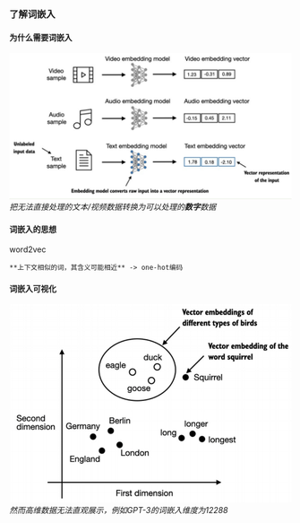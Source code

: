 ### 了解词嵌入
#### 为什么需要词嵌入
![alt text](images/build-a-llm/image_rename8.png)
*把无法直接处理的文本/视频数据转换为可以处理的**数字**数据*

#### 词嵌入的思想
word2vec

    **上下文相似的词，其含义可能相近** -> one-hot编码

#### 词嵌入可视化
![alt text](image.png)
*然而高维数据无法直观展示，例如GPT-3的词嵌入维度为12288*

